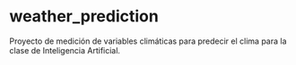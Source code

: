 # weather_prediction
Proyecto de medición de variables climáticas para predecir el clima para la clase de Inteligencia Artificial.




